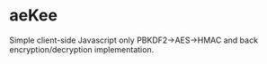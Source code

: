# aeKee
Simple client-side Javascript only PBKDF2->AES->HMAC and back encryption/decryption implementation.
